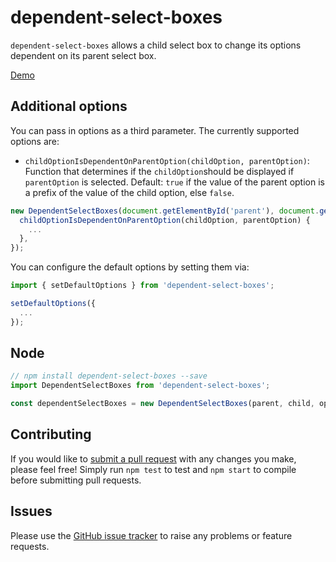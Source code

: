 # dependent-select-boxes

`dependent-select-boxes` allows a child select box to change its options dependent on its parent select box.

[Demo](http://rusty1s.github.io/dependent-select-boxes)

## Additional options

You can pass in options as a third parameter. The currently supported options are:

* `childOptionIsDependentOnParentOption(childOption, parentOption)`:
Function that determines if the `childOption`should be displayed if
`parentOption` is selected. Default: `true` if the value of the parent
option is a prefix of the value of the child option, else `false`.

```js
new DependentSelectBoxes(document.getElementById('parent'), document.getElementById('child'), {
  childOptionIsDependentOnParentOption(childOption, parentOption) {
    ...
  },
});
```

You can configure the default options by setting them via:

```js
import { setDefaultOptions } from 'dependent-select-boxes';

setDefaultOptions({
  ...
});
```

## Node

```js
// npm install dependent-select-boxes --save
import DependentSelectBoxes from 'dependent-select-boxes';

const dependentSelectBoxes = new DependentSelectBoxes(parent, child, options);
```

## Contributing

If you would like to [submit a pull request](https://github.com/rusty1s/dependent-select-boxes/pulls)
with any changes you make, please feel free!
Simply run `npm test` to test and `npm start` to compile before submitting pull requests.

## Issues

Please use the [GitHub issue tracker](https://github.com/rusty1s/dependent-select-boxes/issues)
to raise any problems or feature requests.
